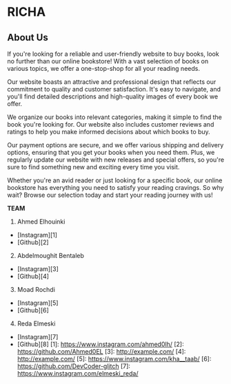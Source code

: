 # RICHA

## About Us

If you're looking for a reliable and user-friendly website to buy books, look no further than our online bookstore! With a vast selection of books on various topics, we offer a one-stop-shop for all your reading needs.

Our website boasts an attractive and professional design that reflects our commitment to quality and customer satisfaction. It's easy to navigate, and you'll find detailed descriptions and high-quality images of every book we offer.

We organize our books into relevant categories, making it simple to find the book you're looking for. Our website also includes customer reviews and ratings to help you make informed decisions about which books to buy.

Our payment options are secure, and we offer various shipping and delivery options, ensuring that you get your books when you need them. Plus, we regularly update our website with new releases and special offers, so you're sure to find something new and exciting every time you visit.

Whether you're an avid reader or just looking for a specific book, our online bookstore has everything you need to satisfy your reading cravings. So why wait? Browse our selection today and start your reading journey with us!

**TEAM**
1. Ahmed Elhouinki
* [Instagram][1]
* [Github][2]
2. Abdelmoughit Bentaleb
* [Instagram][3]
* [Github][4]
3. Moad Rochdi
* [Instagram][5]
* [Github][6]
4. Reda Elmeski
* [Instagram][7]
* [Github][8]
[1]: https://www.instagram.com/ahmed0lh/
[2]: https://github.com/Ahmed0EL 
[3]: http://example.com/ 
[4]: http://example.com/ 
[5]: https://www.instagram.com/kha__taab/ 
[6]: https://github.com/DevCoder-glitch 
[7]: https://www.instagram.com/elmeski_reda/ 
